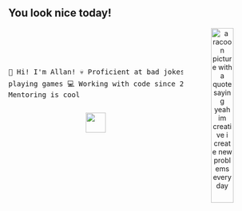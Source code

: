 
## You look nice today!
<div align="center">
<img src="https://github.com/allan-pires/allan-pires/assets/2620618/4838e3ec-862e-496d-8e01-db6e1d730cbc" width="30%" align="right" alt="a racoon picture with a quote saying yeah im creative i create new problems everyday">
<br><br>

<div align="left">
<pre>
  
  👋 Hi! I'm Allan!
  💀 Proficient at bad jokes
  🎮 I really enjoy playing games
  💻 Working with code since 2015
  🛠️ Still can't exit vim
  🌱 Mentoring is cool
</pre>
</div>
<img src="https://camo.githubusercontent.com/94b3f7b067f212ecc7eba721545b6b32e957aa9b4d9abc8672e2c88264eea59e/687474703a2f2f7061312e6e61727669692e636f6d2f363732322f383134336436343062306636383336326562353337326230666361316230333733313737336565365f30302e676966" height="40" />
</div>
